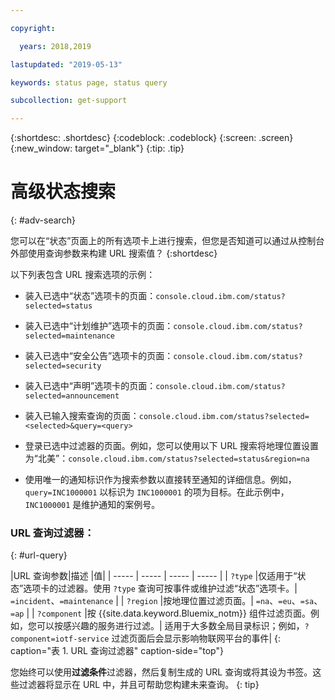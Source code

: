 ```yaml
---

copyright:

  years: 2018,2019

lastupdated: "2019-05-13"

keywords: status page, status query

subcollection: get-support

---
```


{:shortdesc: .shortdesc}
{:codeblock: .codeblock}
{:screen: .screen}
{:new_window: target="_blank"}
{:tip: .tip}

# 高级状态搜索
{: #adv-search}

您可以在“状态”页面上的所有选项卡上进行搜索，但您是否知道可以通过从控制台外部使用查询参数来构建 URL 搜索值？
{:shortdesc}

以下列表包含 URL 搜索选项的示例：

* 装入已选中“状态”选项卡的页面：`console.cloud.ibm.com/status?selected=status`
* 装入已选中“计划维护”选项卡的页面：`console.cloud.ibm.com/status?selected=maintenance`
* 装入已选中“安全公告”选项卡的页面：`console.cloud.ibm.com/status?selected=security`
* 装入已选中“声明”选项卡的页面：`console.cloud.ibm.com/status?selected=announcement`
* 装入已输入搜索查询的页面：`console.cloud.ibm.com/status?selected=<selected>&query=<query>`
* 登录已选中过滤器的页面。例如，您可以使用以下 URL 搜索将地理位置设置为“北美”：`console.cloud.ibm.com/status?selected=status&region=na`

* 使用唯一的通知标识作为搜索参数以直接转至通知的详细信息。例如，`query=INC1000001` 以标识为 `INC1000001` 的项为目标。在此示例中，`INC1000001` 是维护通知的案例号。

### URL 查询过滤器：
{: #url-query}

|URL 查询参数|描述
|值|
| ----- | ----- | ----- | ----- |
| `?type` |仅适用于“状态”选项卡的过滤器。使用 `?type` 查询可按事件或维护过滤“状态”选项卡。| `=incident`、`=maintenance` |
| `?region` |按地理位置过滤页面。| `=na`、`=eu`、`=sa`、`=ap` |
| `?component` |按 {{site.data.keyword.Bluemix_notm}} 组件过滤页面。例如，您可以按感兴趣的服务进行过滤。| 适用于大多数全局目录标识；例如，`?component=iotf-service` 过滤页面后会显示影响物联网平台的事件|
{: caption="表 1. URL 查询过滤器" caption-side="top"}

您始终可以使用**过滤条件**过滤器，然后复制生成的 URL 查询或将其设为书签。这些过滤器将显示在 URL 中，并且可帮助您构建未来查询。
{: tip}
